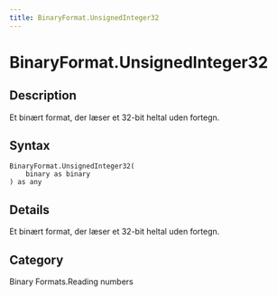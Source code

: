 ```yaml
---
title: BinaryFormat.UnsignedInteger32
---
```


# BinaryFormat.UnsignedInteger32


## Description

Et binært format, der læser et 32-bit heltal uden fortegn.


## Syntax

```powerquery
BinaryFormat.UnsignedInteger32(
    binary as binary
) as any
```


## Details

Et binært format, der læser et 32-bit heltal uden fortegn.



## Category
Binary Formats.Reading numbers
